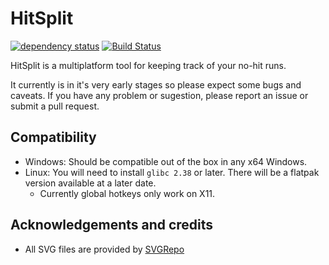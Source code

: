 # HitSplit

[![dependency status](https://deps.rs/repo/github/vbaenal/hitsplit/status.svg)](https://deps.rs/repo/github/vbaenal/hitsplit)
[![Build Status](https://github.com/vbaenal/hitsplit/workflows/CI/badge.svg)](https://github.com/vbaenal/hitsplit/actions?workflow=CI)

HitSplit is a multiplatform tool for keeping track of your no-hit runs.

It currently is in it's very early stages so please expect some bugs and caveats. If you have any problem or sugestion, please report an issue or submit a pull request.

## Compatibility

- Windows: Should be compatible out of the box in any x64 Windows.
- Linux: You will need to install `glibc 2.38` or later. There will be a flatpak version available at a later date.
  - Currently global hotkeys only work on X11. 

## Acknowledgements and credits

- All SVG files are provided by [SVGRepo](https://www.svgrepo.com/)
